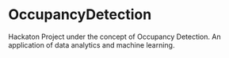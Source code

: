 # OccupancyDetection
Hackaton Project under the concept of Occupancy Detection. An application of data analytics and machine learning.
